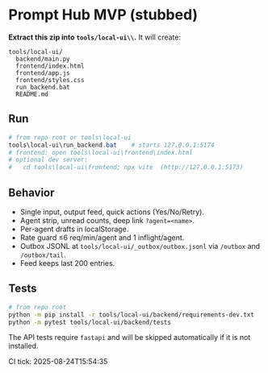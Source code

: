 # Prompt Hub MVP (stubbed)

**Extract this zip into `tools/local-ui\\`.** It will create:
```
tools/local-ui/
  backend/main.py
  frontend/index.html
  frontend/app.js
  frontend/styles.css
  run_backend.bat
  README.md
```

## Run
```powershell
# from repo root or tools\local-ui
tools\local-ui\run_backend.bat    # starts 127.0.0.1:5174
# frontend: open tools\local-ui\frontend\index.html
# optional dev server:
#   cd tools\local-ui\frontend; npx vite  (http://127.0.0.1:5173)
```

## Behavior
- Single input, output feed, quick actions (Yes/No/Retry).
- Agent strip, unread counts, deep link `?agent=<name>`.
- Per-agent drafts in localStorage.
- Rate guard ≤6 req/min/agent and 1 inflight/agent.
- Outbox JSONL at `tools/local-ui/_outbox/outbox.jsonl` via `/outbox` and `/outbox/tail`.
- Feed keeps last 200 entries.

## Tests
```bash
# from repo root
python -m pip install -r tools/local-ui/backend/requirements-dev.txt
python -m pytest tools/local-ui/backend/tests
```
The API tests require `fastapi` and will be skipped automatically if it is not installed.

CI tick: 2025-08-24T15:54:35
